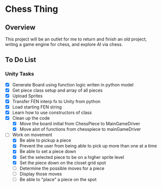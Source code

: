 # Chess Thing

## Overview

This project will be an outlet for me to return and finish an old project, writng a game engine for chess, and explore AI via chess.

## To Do List

### Unity Tasks
- [x] Generate Board using function logic writen in python model
- [x] Get piece class setup and array of all pieces
- [x] Upload Sprites
- [x] Transfer FEN interp fx to Unity from python
- [x] Load starting FEN string
- [x] Learn how to use constructors of class
- [x] Clean up the code
  - [x] Move the board initial from ChessPiece to MainGameDriver
  - [x] Move alot of functions from chesspiece to mainGameDriver
- [ ] Work on movement
  - [x] Be able to pickup a piece
  - [x] Prevent the user from being able to pick up more than one at a time
  - [x] Be able to set a piece down
  - [x] Set the selected piece to be on a higher sprite level
  - [x] Set the piece down on the closet grid spot
  - [ ] Determine the possible moves for a piece
  - [ ] Display those moves
  - [ ] Be able to "place" a piece on the spot
